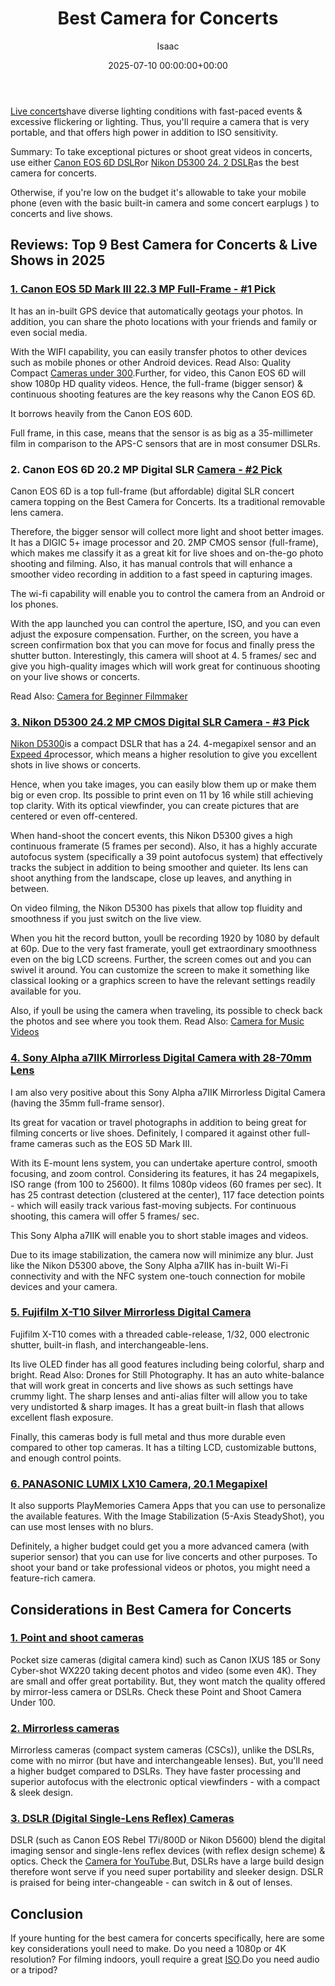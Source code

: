 ﻿---
title: Best Camera for Concerts
description: Live concerts have diverse lighting conditions with fast-paced events & excessive flickering or lighting. Thus, you'll require a camera that is very portable,...
slug: /best-camera-for-concerts/
date: 2025-07-10 00:00:00+00:00
lastmod: 2025-07-10 00:00:00+03:00
author: Isaac
categories:
- Cameras
tags:
- cameras
- camera
- concert
layout: post
---

[Live concerts](https://en.wikipedia.org/wiki/Concert)have diverse lighting conditions with fast-paced events & excessive flickering or lighting. Thus, you'll require a camera that is very portable, and that offers high power in addition to ISO sensitivity.

Summary: To take exceptional pictures or shoot great videos in concerts, use either [Canon EOS 6D DSLR](https://www.amazon.com/dp/B009B0MZ8U/?tag=p-policy-20)or [Nikon D5300 24. 2 DSLR](https://www.amazon.com/dp/B00I1CPA0O/?tag=p-policy-20)as the best camera for concerts.

Otherwise, if you're low on the budget it's allowable to take your mobile phone (even with the basic built-in camera and some concert earplugs ) to concerts and live shows.

##  Reviews: Top 9 Best Camera for Concerts & Live Shows in 2025

###  [1. Canon EOS 5D Mark III 22.3 MP Full-Frame - #1 Pick](https://www.amazon.com/dp/B007FGYZFI/?tag=p-policy-20)

It has an in-built GPS device that automatically geotags your photos. In addition, you can share the photo locations with your friends and family or even social media.

With the WIFI capability, you can easily transfer photos to other devices such as mobile phones or other Android devices. Read Also: Quality Compact [Cameras under 300](https://pestpolicy.com/best-compact-cameras-under-300/).Further, for video, this Canon EOS 6D will show 1080p HD quality videos. Hence, the full-frame (bigger sensor) & continuous shooting features are the key reasons why the Canon EOS 6D.

It borrows heavily from the Canon EOS 60D.

Full frame, in this case, means that the sensor is as big as a 35-millimeter film in comparison to the APS-C sensors that are in most consumer DSLRs.

###  2. Canon EOS 6D 20.2 MP Digital SLR [Camera - #2 Pick](https://www.amazon.com/dp/B009B0MZ8U/?tag=p-policy-20)

Canon EOS 6D is a top full-frame (but affordable) digital SLR concert camera topping on the Best Camera for Concerts. Its a traditional removable lens camera.

Therefore, the bigger sensor will collect more light and shoot better images. It has a DIGIC 5+ image processor and 20. 2MP CMOS sensor (full-frame), which makes me classify it as a great kit for live shoes and on-the-go photo shooting and filming. Also, it has manual controls that will enhance a smoother video recording in addition to a fast speed in capturing images.

The wi-fi capability will enable you to control the camera from an Android or Ios phones.

With the app launched you can control the aperture, ISO, and you can even adjust the exposure compensation. Further, on the screen, you have a screen confirmation box that you can move for focus and finally press the shutter button. Interestingly, this camera will shoot at 4. 5 frames/ sec and give you high-quality images which will work great for continuous shooting on your live shows or concerts.

Read Also: [Camera for Beginner Filmmaker](https://pestpolicy.com/best-camera-for-beginner-filmmaker/)

###  [3. Nikon D5300 24.2 MP CMOS Digital SLR Camera - #3 Pick](https://www.amazon.com/dp/B00I1CPA0O/?tag=p-policy-20)

[Nikon D5300](https://en.wikipedia.org/wiki/Nikon_D5300)is a compact DSLR that has a 24. 4-megapixel sensor and an [Expeed 4](https://en.wikipedia.org/wiki/Expeed#Expeed_4)processor, which means a higher resolution to give you excellent shots in live shows or concerts.

Hence, when you take images, you can easily blow them up or make them big or even crop. Its possible to print even on 11 by 16 while still achieving top clarity. With its optical viewfinder, you can create pictures that are centered or even off-centered.

When hand-shoot the concert events, this Nikon D5300 gives a high continuous framerate (5 frames per second). Also, it has a highly accurate autofocus system (specifically a 39 point autofocus system) that effectively tracks the subject in addition to being smoother and quieter. Its lens can shoot anything from the landscape, close up leaves, and anything in between.

On video filming, the Nikon D5300 has pixels that allow top fluidity and smoothness if you just switch on the live view.

When you hit the record button, youll be recording 1920 by 1080 by default at 60p. Due to the very fast framerate, youll get extraordinary smoothness even on the big LCD screens. Further, the screen comes out and you can swivel it around. You can customize the screen to make it something like classical looking or a graphics screen to have the relevant settings readily available for you.

Also, if youll be using the camera when traveling, its possible to check back the photos and see where you took them. Read Also: [Camera for Music Videos](https://pestpolicy.com/best-camera-for-music-videos/)

###  [4. Sony Alpha a7IIK Mirrorless Digital Camera with 28-70mm Lens](https://www.amazon.com/dp/B00PX8CNCM/?tag=p-policy-20)

I am also very positive about this Sony Alpha a7IIK Mirrorless Digital Camera (having the 35mm full-frame sensor).

Its great for vacation or travel photographs in addition to being great for filming concerts or live shoes. Definitely, I compared it against other full-frame cameras such as the EOS 5D Mark III.

With its E-mount lens system, you can undertake aperture control, smooth focusing, and zoom control. Considering its features, it has 24 megapixels, ISO range (from 100 to 25600). It films 1080p videos (60 frames per sec). It has 25 contrast detection (clustered at the center), 117 face detection points - which will easily track various fast-moving subjects. For continuous shooting, this camera will offer 5 frames/ sec.

This Sony Alpha a7IIK will enable you to short stable images and videos.

Due to its image stabilization, the camera now will minimize any blur. Just like the Nikon D5300 above, the Sony Alpha a7IIK has in-built Wi-Fi connectivity and with the NFC system one-touch connection for mobile devices and your camera.

###  [5. Fujifilm X-T10 Silver Mirrorless Digital Camera](https://www.amazon.com/dp/B00X7QTTME/?tag=p-policy-20)

Fujifilm X-T10 comes with a threaded cable-release, 1/32, 000 electronic shutter, built-in flash, and interchangeable-lens.

Its live OLED finder has all good features including being colorful, sharp and bright. Read Also: Drones for Still Photography. It has an auto white-balance that will work great in concerts and live shows as such settings have crummy light. The sharp lenses and anti-alias filter will allow you to take very undistorted & sharp images. It has a great built-in flash that allows excellent flash exposure.

Finally, this cameras body is full metal and thus more durable even compared to other top cameras. It has a tilting LCD, customizable buttons, and enough control points.

###  [6. PANASONIC LUMIX LX10 Camera, 20.1 Megapixel](https://www.amazon.com/dp/B01LZHIX13/?tag=p-policy-20)

It also supports PlayMemories Camera Apps that you can use to personalize the available features. With the Image Stabilization (5-Axis SteadyShot), you can use most lenses with no blurs.

Definitely, a higher budget could get you a more advanced camera (with superior sensor) that you can use for live concerts and other purposes. To shoot your band or take professional videos or photos, you might need a feature-rich camera.

##  Considerations in Best Camera for Concerts

###  [1. Point and shoot cameras](https://en.wikipedia.org/wiki/Point-and-shoot_camera)

Pocket size cameras (digital camera kind) such as Canon IXUS 185 or Sony Cyber-shot WX220 taking decent photos and video (some even 4K). They are small and offer great portability. But, they wont match the quality offered by mirror-less camera or DSLRs. Check these Point and Shoot Camera Under 100.

###  [2. Mirrorless cameras](https://en.wikipedia.org/wiki/Mirrorless_interchangeable-lens_camera)

Mirrorless cameras (compact system cameras (CSCs)), unlike the DSLRs, come with no mirror (but have and interchangeable lenses). But, you'll need a higher budget compared to DSLRs. They have faster processing and superior autofocus with the electronic optical viewfinders - with a compact & sleek design.

###  [3. DSLR (Digital Single-Lens Reflex) Cameras](https://en.wikipedia.org/wiki/Digital_single-lens_reflex_camera)

DSLR (such as Canon EOS Rebel T7i/800D or Nikon D5600) blend the digital imaging sensor and single-lens reflex devices (with reflex design scheme) & optics. Check the [Camera for YouTube](https://pestpolicy.com/best-camera-for-youtube/).But, DSLRs have a large build design therefore wont serve if you need super portability and sleeker design. DSLR is praised for being inter-changeable - can switch in & out of lenses.

##  Conclusion

If youre hunting for the best camera for concerts specifically, here are some key considerations youll need to make. Do you need a 1080p or 4K resolution? For filming indoors, youll require a great [ISO](https://www.nikonusa.com/en/learn-and-explore/a/products-and-innovation/iso-control.html).Do you need audio or a tripod?

